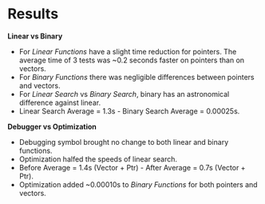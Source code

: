 # Results

**Linear vs Binary**
+ For *Linear Functions* have a slight time reduction for pointers. The average time of 3 tests was ~0.2 seconds faster on pointers than on vectors.
+ For *Binary Functions* there was negligible differences between pointers and vectors.
+ For *Linear Search* vs *Binary Search*, binary has an astronomical difference against linear.
+ Linear Search Average = 1.3s - Binary Search Average = 0.00025s.

**Debugger vs Optimization**
+ Debugging symbol brought no change to both linear and binary functions.
+ Optimization halfed the speeds of linear search.
+ Before Average = 1.4s (Vector + Ptr) - After Average = 0.7s (Vector + Ptr).
+ Optimization added ~0.00010s to *Binary Functions* for both pointers and vectors.
